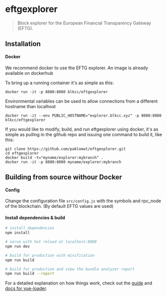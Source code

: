 # eftgexplorer

> Block explorer for the European Financial Transparency Gateway (EFTG).

## Installation

#### Docker

We recommend docker to use the EFTG explorer. An image is already available on dockerhub

To bring up a running container it's as simple as this:
```
docker run -it -p 8080:8080 blkcc/eftgexplorer
```

Environmental variables can be used to allow connections from a different hostname than localhost
```
docker run -it --env PUBLIC_HOSTNAME="explorer.blkcc.xyz" -p 8080:8080 blkcc/eftgexplorer
```

If you would like to modify, build, and run eftgexplorer using docker, it's as simple as pulling in the github repo and issuing one command to build it, like this:
```
git clone https://github.com/pablomat/eftgexplorer.git
cd eftgexplorer
docker build -t="myname/explorer:mybranch" .
docker run -it -p 8080:8080 myname/explorer:mybranch
```

## Building from source withour Docker

#### Config

Change the configuration file `src/config.js` with the symbols and rpc_node of the blockchain. (By default EFTG values are used)

#### Install dependencies & build
``` bash
# install dependencies
npm install

# serve with hot reload at localhost:8080
npm run dev

# build for production with minification
npm run build

# build for production and view the bundle analyzer report
npm run build --report
```

For a detailed explanation on how things work, check out the [guide](http://vuejs-templates.github.io/webpack/) and [docs for vue-loader](http://vuejs.github.io/vue-loader).
